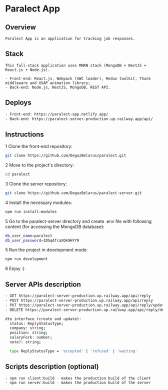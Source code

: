 # Paralect App

## Overview

```text
Paralect App is an application for tracking job responses.
```

## Stack

```text
This full-stack application uses MNRN stack (MongoDB + NestJS + React.js + Node.js).

- Front-end: React.js, Webpack (SWC loader), Redux toolkit, Thunk middleware and GSAP animation library;
- Back-end: Node.js, NestJS, MongoDB, REST API.
```

## Deploys

```bash
- Front-end: https://paralect-app.netlify.app/
- Back-end: https://paralect-server-production.up.railway.app/api/
```

## Instructions

1 Clone the front-end repository:

```bash
git clone https://github.com/DeguzBelarus/paralect.git
```

2 Move to the project's directory:

```bash
cd paralect
```

3 Clone the server repository:

```bash
git clone https://github.com/DeguzBelarus/paralect-server.git
```

4 Install the necessary modules:

```bash
npm run install:modules
```

5 Go to the paralect-server directory and create .env file with following content (for accessing the MongoDB database):

```bash
db_user_name=paralect
db_user_password=1DSqAfcaXQk9HYY9
```

5 Run the project in development mode:

```bash
npm run development
```

6 Enjoy :)

## Server APIs description

```bash
- GET https://paralect-server-production.up.railway.app/api/reply
- POST https://paralect-server-production.up.railway.app/api/reply
- PUT https://paralect-server-production.up.railway.app/api/reply/update/:replyId
- DELETE https://paralect-server-production.up.railway.app/api/reply/delete/:replyId

dto interface (create and update):
  status: ReplyStatusType;
  company: string;
  position: string;
  salaryFork: number;
  note?: string;

  type ReplyStatusType = 'accepted' | 'refused' | 'waiting'
```

## Scripts description (optional)

```bash
- npm run client:build - makes the production build of the client
- npm run server:build - makes the production build of the server
```
